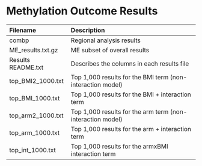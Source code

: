 # Methylation Outcome Results

| **Filename**		| **Description** |
|:----------------------|:----------------|
| combp			| Regional analysis results |
| ME_results.txt.gz	| ME subset of overall results |
| Results README.txt	| Describes the columns in each results file |
| top_BMI2_1000.txt	| Top 1,000 results for the BMI term (non-interaction model) |
| top_BMI_1000.txt	| Top 1,000 results for the BMI + interaction term |
| top_arm2_1000.txt	| Top 1,000 results for the arm term (non-interaction model) |
| top_arm_1000.txt	| Top 1,000 results for the arm + interaction term |
| top_int_1000.txt	| Top 1,000 results for the armxBMI interaction term |